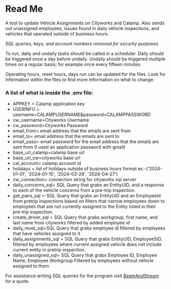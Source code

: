 # Read Me
A tool to update Vehicle Assignments on Cityworks and Calamp. Also sends out unassigned employees, issues found in daily vehicle inspections, and vehicles that operated outside of business hours.

*SQL queries, keys, and account numbers removed for security purposes.*

To run, daily and undaily tasks should be called in a scheduler. Daily should be triggered once a day before undaily. Undaily should be triggered multiple times on a regular basis; for example once every fifteen minutes.

Operating hours, reset hours, days run can be updated for the files. Look for information within the files to find more information on what to change. 

### A list of what is inside the .env file:
- APPKEY = Calamp application key
- USERINFO = username=CALAMPUSERNAME&password=CALAMPPASSWORD
- cw_username=Cityworks Username
- cw_password=Cityworks Password
- email_from= email address that the emails are sent from
- email_to= email address that the emails are sent to
- email_pass= email password for the email address that the emails are sent from (I used an application password with gmail)
- base_url_calamp=calamp base url
- base_url_cw=cityworks base url
- cal_account= calamp account id
- holidays = list of holidays outside of business hours format ex.-('2024-01-01', '2024-01-15', '2024-03-29', '2024-04-27')
- cw_connection= connection string for cityworks sql server
- daily_concerns_sql= SQL Query that grabs an EntityUID, and a response to each of the vehicle concerns from a pre-trip inspection. 
- get_pairs_sql =-SQL Query that grabs an EntityUID and an EmployeeId from pretrip inspections based on filters that narrow employees down to employees that are not currently assigned to the Entity listed in their pre-trip inspection. 
- create_driver_sql = SQL Query that grabs workgroup, first name, and last name from cityworks filtered by added employee id 
- daily_reset_sql=SQL Query that grabs employee id filtered by employees that have vehicles assigned to it
- daily_assignments_sql = SQL Query that grabs EntityUID, EmployeeSID, filtered by employees where current assigned vehicle does not include current entity in pretrip inspection. 
- daily_unassigned_sql= SQL Query that grabs Employee ID, Employee Name, Employee Workgroup Filtered by employees without vehicle assigned to them


For assistance writing SQL queries for the program visit [BeamAndStream](beamandstream.com) for a quote.
